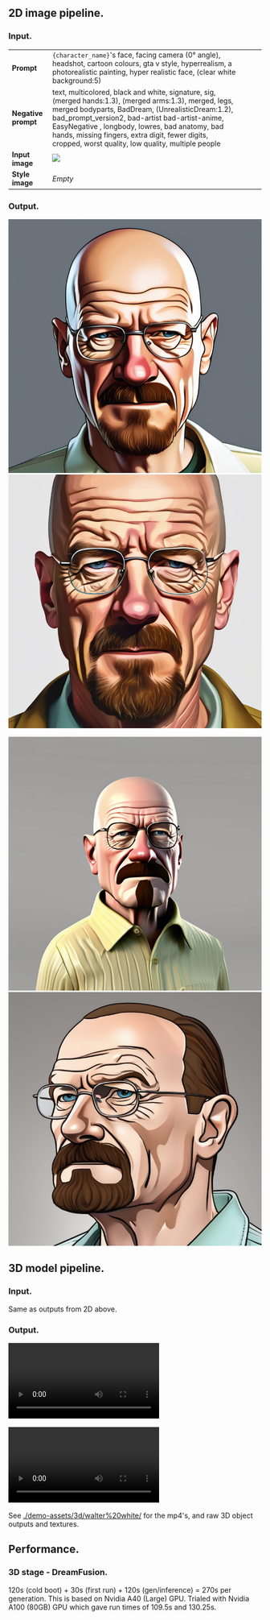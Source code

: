 

## 2D image pipeline.

### Input.

|                     |         |   |   |   |
|---------------------|---------|---|---|---|
| **Prompt**          |    `{character_name}`'s face, facing camera (0° angle), headshot, cartoon colours, gta v style, hyperrealism, a photorealistic painting, hyper realistic face, (clear white background:5)     |   |   |   |
| **Negative prompt** |    text, multicolored, black and white, signature, sig, (merged hands:1.3), (merged arms:1.3), merged, legs, merged bodyparts, BadDream, (UnrealisticDream:1.2), bad_prompt_version2, bad-artist bad-artist-anime, EasyNegative , longbody, lowres, bad anatomy, bad hands, missing fingers, extra digit, fewer digits, cropped, worst quality, low quality, multiple people     |   |   |   |
| **Input image**     |    ![](https://i.imgur.com/F13wrbW.png)     |   |   |   |
| **Style image**     | _Empty_ |   |   |   |

### Output.

![ex 1](./demo-assets/2d/walter%20white/22kaecdbrd73vfq5bjmvgl2h5m.png) ![ex 2](./demo-assets/2d/walter%20white/fprlb4dbkpb46b6cr7grl33nom.png)

![ex 3](./demo-assets/2d/walter%20white/toqy4clbb5ox3lfto7xkbt3olq.png) ![ex 4](./demo-assets/2d/walter%20white/tqeytkdb3s3he6md7vseg362vm.png)


## 3D model pipeline.

### Input.

Same as outputs from 2D above.

### Output.

<video autoplay loop controls src="./demo-assets/3d/walter%20white/qswmc33bww76mxfe5eho6goyqe_video.mp4"></video> 

<video autoplay loop controls src="./demo-assets/3d/walter%20white/y3rch2tbdbxfbx6reprjqfmbka_video.mp4"></video>

See [./demo-assets/3d/walter%20white/](./demo-assets/3d/walter%20white/) for the mp4's, and raw 3D object outputs and textures.

## Performance.

### 3D stage - DreamFusion.

120s (cold boot) + 30s (first run) + 120s (gen/inference) = 270s per generation. This is based on Nvidia A40 (Large) GPU. Trialed with Nvidia A100 (80GB) GPU which gave run times of 109.5s and 130.25s.